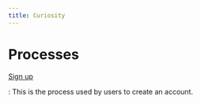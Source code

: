 ```yaml
---
title: Curiosity
---
```


# Processes

[Sign up](/processes/signup)

:   This is the process used by users to create an account.
